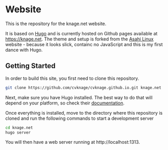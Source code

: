 # Website

This is the repository for the knage.net website.

It is based on [Hugo](https://gohugo.io) and is currently hosted on Github pages available at https://knage.net.
The theme and setup is forked from the [Asahi Linux](https://github.com/AsahiLinux/AsahiLinux.github.io) website - because it looks slick, containc no JavaScript and this is my first dance with Hugo.

## Getting Started

In order to build this site, you first need to clone this repository.

```bash
git clone https://github.com/cvknage/cvknage.github.io.git knage.net
```

Next, make sure you have Hugo installed. The best way to do that will depend on your platform, so check their [documentation](https://gohugo.io/getting-started/installing/).

Once everything is installed, move to the directory where this repository is cloned and run the following commands to start a development server

```bash
cd knage.net
hugo server
```

You will then have a web server running at http://localhost:1313.
